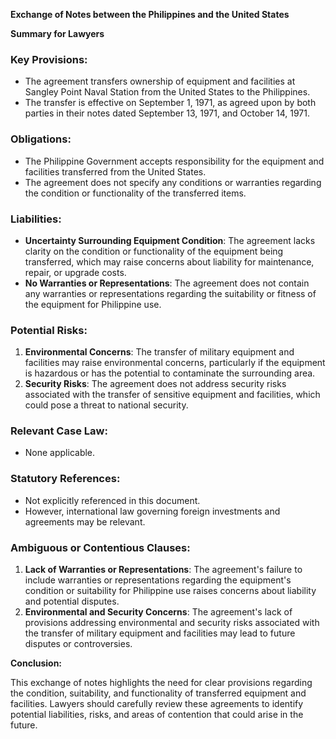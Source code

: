**Exchange of Notes between the Philippines and the United States**

**Summary for Lawyers**

### Key Provisions:

*   The agreement transfers ownership of equipment and facilities at Sangley Point Naval Station from the United States to the Philippines.
*   The transfer is effective on September 1, 1971, as agreed upon by both parties in their notes dated September 13, 1971, and October 14, 1971.

### Obligations:

*   The Philippine Government accepts responsibility for the equipment and facilities transferred from the United States.
*   The agreement does not specify any conditions or warranties regarding the condition or functionality of the transferred items.

### Liabilities:

*   **Uncertainty Surrounding Equipment Condition**: The agreement lacks clarity on the condition or functionality of the equipment being transferred, which may raise concerns about liability for maintenance, repair, or upgrade costs.
*   **No Warranties or Representations**: The agreement does not contain any warranties or representations regarding the suitability or fitness of the equipment for Philippine use.

### Potential Risks:

1.  **Environmental Concerns**: The transfer of military equipment and facilities may raise environmental concerns, particularly if the equipment is hazardous or has the potential to contaminate the surrounding area.
2.  **Security Risks**: The agreement does not address security risks associated with the transfer of sensitive equipment and facilities, which could pose a threat to national security.

### Relevant Case Law:

*   None applicable.

### Statutory References:

*   Not explicitly referenced in this document.
*   However, international law governing foreign investments and agreements may be relevant.

### Ambiguous or Contentious Clauses:

1.  **Lack of Warranties or Representations**: The agreement's failure to include warranties or representations regarding the equipment's condition or suitability for Philippine use raises concerns about liability and potential disputes.
2.  **Environmental and Security Concerns**: The agreement's lack of provisions addressing environmental and security risks associated with the transfer of military equipment and facilities may lead to future disputes or controversies.

**Conclusion:**

This exchange of notes highlights the need for clear provisions regarding the condition, suitability, and functionality of transferred equipment and facilities. Lawyers should carefully review these agreements to identify potential liabilities, risks, and areas of contention that could arise in the future.